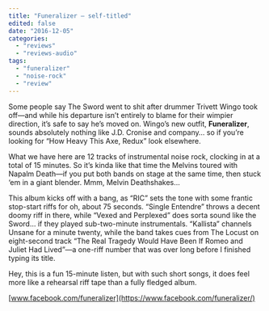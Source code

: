 ```yaml
---
title: "Funeralizer – self-titled"
edited: false
date: "2016-12-05"
categories:
  - "reviews"
  - "reviews-audio"
tags:
  - "funeralizer"
  - "noise-rock"
  - "review"
---
```


Some people say The Sword went to shit after drummer Trivett Wingo took off—and while his departure isn’t entirely to blame for their wimpier direction, it’s safe to say he’s moved on. Wingo’s new outfit, **Funeralizer**, sounds absolutely nothing like J.D. Cronise and company… so if you’re looking for “How Heavy This Axe, Redux” look elsewhere.

What we have here are 12 tracks of instrumental noise rock, clocking in at a total of 15 minutes. So it’s kinda like that time the Melvins toured with Napalm Death—if you put both bands on stage at the same time, then stuck ‘em in a giant blender. Mmm, Melvin Deathshakes…

This album kicks off with a bang, as “RIC” sets the tone with some frantic stop-start riffs for oh, about 75 seconds. “Single Entendre” throws a decent doomy riff in there, while “Vexed and Perplexed” does sorta sound like the Sword… if they played sub-two-minute instrumentals. “Kallista” channels Unsane for a minute twenty, while the band takes cues from The Locust on eight-second track “The Real Tragedy Would Have Been If Romeo and Juliet Had Lived”—a one-riff number that was over long before I finished typing its title.

Hey, this is a fun 15-minute listen, but with such short songs, it does feel more like a rehearsal riff tape than a fully fledged album.

[www.facebook.com/funeralizer](https://www.facebook.com/funeralizer/)
